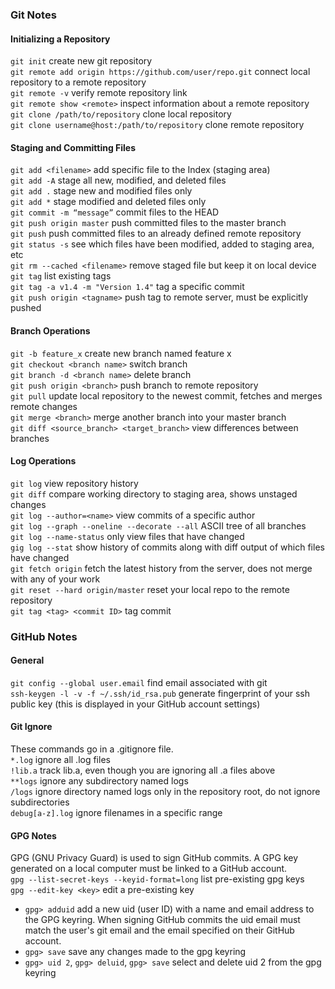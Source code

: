 ### Git Notes

#### Initializing a Repository
`git init` create new git repository  <br/>
`git remote add origin https://github.com/user/repo.git` connect local repository to a remote repository <br/>
`git remote -v` verify remote repository link <br/>
`git remote show <remote>` inspect information about a remote repository <br/>
`git clone /path/to/repository` clone local repository <br/>
`git clone username@host:/path/to/repository` clone remote repository <br/>

#### Staging and Committing Files
`git add <filename>` add specific file to the Index (staging area) <br/>
`git add -A` stage all new, modified, and deleted files <br/>
`git add .` stage new and modified files only <br/>
`git add *` stage modified and deleted files only <br/>
`git commit -m “message”` commit files to the HEAD <br/>
`git push origin master` push committed files to the master branch <br/>
`git push` push committed files to an already defined remote repository  <br/>
`git status -s` see which files have been modified, added to staging area, etc <br/>
`git rm --cached <filename>` remove staged file but keep it on local device <br/>
`git tag` list existing tags <br/>
`git tag -a v1.4 -m "Version 1.4"` tag a specific commit <br/>
`git push origin <tagname>` push tag to remote server, must be explicitly pushed <br/>

#### Branch Operations
`git -b feature_x` create new branch named feature x <br/>
`git checkout <branch name>` switch branch <br/>
`git branch -d <branch name>` delete branch <br/>
`git push origin <branch>` push branch to remote repository <br/>
`git pull` update local repository to the newest commit, fetches and merges remote changes <br/>
`git merge <branch>` merge another branch into your master branch <br/>
`git diff <source_branch> <target_branch>` view differences between branches <br/>

#### Log Operations
`git log` view repository history <br/>
`git diff` compare working directory to staging area, shows unstaged changes <br/>
`git log --author=<name>` view commits of a specific author <br/>
`git log --graph --oneline --decorate --all` ASCII tree of all branches <br/>
`git log --name-status` only view files that have changed <br/>
`gig log --stat` show history of commits along with diff output of which files have changed <br/>
`git fetch origin` fetch the latest history from the server, does not merge with any of your work <br/>
`git reset --hard origin/master` reset your local repo to the remote repository <br/>
`git tag <tag> <commit ID>` tag commit  <br/>

### GitHub Notes

#### General
`git config --global user.email` find email associated with git <br/>
`ssh-keygen -l -v -f ~/.ssh/id_rsa.pub` generate fingerprint of your ssh public key (this is displayed in your GitHub account settings) <br/>

#### Git Ignore
These commands go in a .gitignore file. <br/>
`*.log` ignore all .log files <br/>
`!lib.a` track lib.a, even though you are ignoring all .a files above <br/>
`**logs` ignore any subdirectory named logs <br/>
`/logs` ignore directory named logs only in the repository root, do not ignore subdirectories <br/>
`debug[a-z].log` ignore filenames in a specific range <br/>

#### GPG Notes
GPG (GNU Privacy Guard) is used to sign GitHub commits. A GPG key generated on a local computer must be linked to a GitHub account. <br/>
`gpg --list-secret-keys --keyid-format=long` list pre-existing gpg keys <br/>
`gpg --edit-key <key>` edit a pre-existing key
* `gpg> adduid` add a new uid (user ID) with a name and email address to the GPG keyring. When signing GitHub commits the uid email must match the user's git email and the email specified on their GitHub account.
* `gpg> save` save any changes made to the gpg keyring
* `gpg> uid 2`, `gpg> deluid`, `gpg> save` select and delete uid 2 from the gpg keyring





